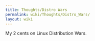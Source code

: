 ```yaml
---
title: Thoughts/Distro Wars
permalink: wiki/Thoughts/Distro_Wars/
layout: wiki
---
```


My 2 cents on Linux Distribution Wars.
